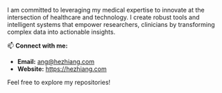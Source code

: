 I am committed to leveraging my medical expertise to innovate at the intersection of healthcare and technology. I create robust tools and intelligent systems that empower researchers, clinicians by transforming complex data into actionable insights.


📫 **Connect with me:**

* **Email:** [ang@hezhiang.com](mailto:ang@hezhiang.com)
* **Website:** https://hezhiang.com

Feel free to explore my repositories!

